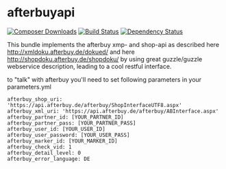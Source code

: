 afterbuyapi
==========
[![Composer Downloads](https://poser.pugx.org/asgoodasnu/afterbuyapi/d/total.png)](https://packagist.org/packages/asgoodasnu/afterbuyapi) [![Build Status](https://travis-ci.org/asgoodasnu/afterbuyapi.png?branch=master)](https://travis-ci.org/asgoodasnu/afterbuyapi) [![Dependency Status](https://www.versioneye.com/user/projects/535e7341fe0d0734a30001c1/badge.png)](https://www.versioneye.com/user/projects/535e7341fe0d0734a30001c1)

This bundle implements the afterbuy xmp- and shop-api as described here http://xmldoku.afterbuy.de/dokued/ and here http://shopdoku.afterbuy.de/shopdoku/
by using great guzzle/guzzle webservice description, leading to a cool restful interface.

to "talk" with afterbuy you'll need to set following parameters in your parameters.yml

    afterbuy_shop_uri: 'https://api.afterbuy.de/afterbuy/ShopInterfaceUTF8.aspx'
    afterbuy_xml_uri: 'https://api.afterbuy.de/afterbuy/ABInterface.aspx'
    afterbuy_partner_id: [YOUR_PARTNER_ID]
    afterbuy_partner_pass: [YOUR_PARTNER_PASS]
    afterbuy_user_id: [YOUR_USER_ID]
    afterbuy_user_password: [YOUR_USER_PASS]
    afterbuy_marker_id: [YOUR_MARKER_ID]
    afterbuy_check_vid: 1
    afterbuy_detail_level: 0
    afterbuy_error_language: DE
